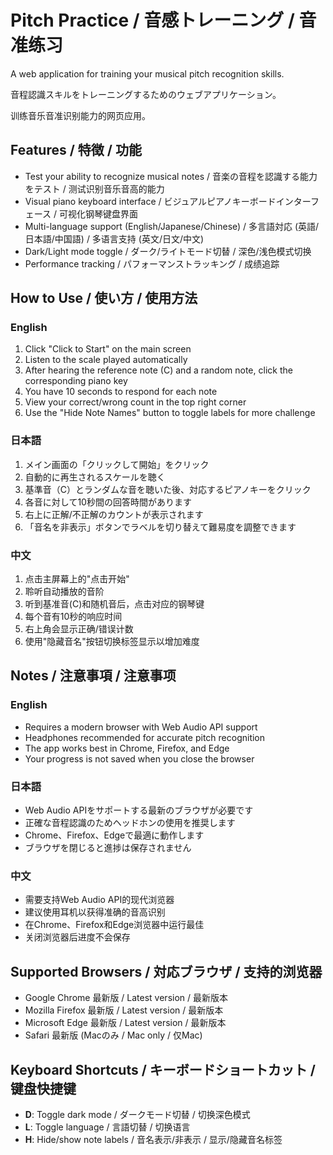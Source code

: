 # Pitch Practice / 音感トレーニング / 音准练习

A web application for training your musical pitch recognition skills.

音程認識スキルをトレーニングするためのウェブアプリケーション。

训练音乐音准识别能力的网页应用。

## Features / 特徴 / 功能
- Test your ability to recognize musical notes / 音楽の音程を認識する能力をテスト / 测试识别音乐音高的能力
- Visual piano keyboard interface / ビジュアルピアノキーボードインターフェース / 可视化钢琴键盘界面
- Multi-language support (English/Japanese/Chinese) / 多言語対応 (英語/日本語/中国語) / 多语言支持 (英文/日文/中文)
- Dark/Light mode toggle / ダーク/ライトモード切替 / 深色/浅色模式切换
- Performance tracking / パフォーマンストラッキング / 成绩追踪

## How to Use / 使い方 / 使用方法

### English
1. Click "Click to Start" on the main screen
2. Listen to the scale played automatically
3. After hearing the reference note (C) and a random note, click the corresponding piano key
4. You have 10 seconds to respond for each note
5. View your correct/wrong count in the top right corner
6. Use the "Hide Note Names" button to toggle labels for more challenge

### 日本語
1. メイン画面の「クリックして開始」をクリック
2. 自動的に再生されるスケールを聴く
3. 基準音（C）とランダムな音を聴いた後、対応するピアノキーをクリック
4. 各音に対して10秒間の回答時間があります
5. 右上に正解/不正解のカウントが表示されます
6. 「音名を非表示」ボタンでラベルを切り替えて難易度を調整できます

### 中文
1. 点击主屏幕上的"点击开始"
2. 聆听自动播放的音阶
3. 听到基准音(C)和随机音后，点击对应的钢琴键
4. 每个音有10秒的响应时间
5. 右上角会显示正确/错误计数
6. 使用"隐藏音名"按钮切换标签显示以增加难度

## Notes / 注意事項 / 注意事项

### English
- Requires a modern browser with Web Audio API support
- Headphones recommended for accurate pitch recognition
- The app works best in Chrome, Firefox, and Edge
- Your progress is not saved when you close the browser

### 日本語
- Web Audio APIをサポートする最新のブラウザが必要です
- 正確な音程認識のためヘッドホンの使用を推奨します
- Chrome、Firefox、Edgeで最適に動作します
- ブラウザを閉じると進捗は保存されません

### 中文
- 需要支持Web Audio API的现代浏览器
- 建议使用耳机以获得准确的音高识别
- 在Chrome、Firefox和Edge浏览器中运行最佳
- 关闭浏览器后进度不会保存

## Supported Browsers / 対応ブラウザ / 支持的浏览器
- Google Chrome 最新版 / Latest version / 最新版本
- Mozilla Firefox 最新版 / Latest version / 最新版本
- Microsoft Edge 最新版 / Latest version / 最新版本
- Safari 最新版 (Macのみ / Mac only / 仅Mac)

## Keyboard Shortcuts / キーボードショートカット / 键盘快捷键
- **D**: Toggle dark mode / ダークモード切替 / 切换深色模式
- **L**: Toggle language / 言語切替 / 切换语言
- **H**: Hide/show note labels / 音名表示/非表示 / 显示/隐藏音名标签
